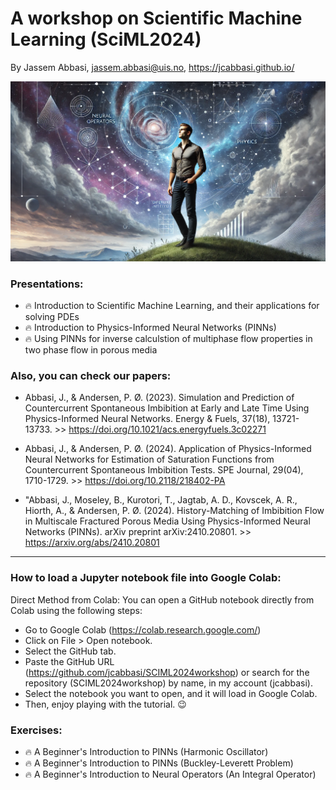 
# A workshop on Scientific Machine Learning (SciML2024) 

By Jassem Abbasi, jassem.abbasi@uis.no, https://jcabbasi.github.io/

![Wellcome Graphics](graphics/wallpaper.webp)

### Presentations:
- :fire: Introduction to Scientific Machine Learning, and their applications for solving PDEs
- :fire: Introduction to Physics-Informed Neural Networks (PINNs)
- :fire: Using PINNs for inverse calculstion of multiphase flow properties in two phase flow in porous media

### Also, you can check our papers:
- Abbasi, J., & Andersen, P. Ø. (2023). Simulation and Prediction of Countercurrent Spontaneous Imbibition at Early and Late Time Using Physics-Informed Neural Networks. Energy & Fuels, 37(18), 13721-13733. >> https://doi.org/10.1021/acs.energyfuels.3c02271

-  Abbasi, J., & Andersen, P. Ø. (2024). Application of Physics-Informed Neural Networks for Estimation of Saturation Functions from Countercurrent Spontaneous Imbibition Tests. SPE Journal, 29(04), 1710-1729. >> https://doi.org/10.2118/218402-PA

-  "Abbasi, J., Moseley, B., Kurotori, T., Jagtab, A. D., Kovscek, A. R., Hiorth, A., & Andersen, P. Ø. (2024). History-Matching of Imbibition Flow in Multiscale Fractured Porous Media Using Physics-Informed Neural Networks (PINNs). arXiv preprint arXiv:2410.20801. >> https://arxiv.org/abs/2410.20801


--------
### How to load a Jupyter notebook file into Google Colab:

Direct Method from Colab:
You can open a GitHub notebook directly from Colab using the following steps:

- Go to Google Colab (https://colab.research.google.com/)
- Click on File > Open notebook.
- Select the GitHub tab.
- Paste the GitHub URL (https://github.com/jcabbasi/SCIML2024workshop) or search for the repository (SCIML2024workshop) by name, in my account (jcabbasi).
- Select the notebook you want to open, and it will load in Google Colab.
- Then, enjoy playing with the tutorial. :wink:

### Exercises:
- :fire: A Beginner's Introduction to PINNs (Harmonic Oscillator)
- :fire: A Beginner's Introduction to PINNs (Buckley-Leverett Problem)
- :fire: A Beginner's Introduction to Neural Operators (An Integral Operator)